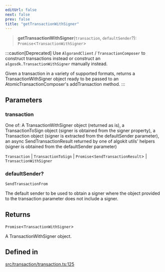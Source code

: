 ```yaml
---
editUrl: false
next: false
prev: false
title: "getTransactionWithSigner"
---
```


> **getTransactionWithSigner**(`transaction`, `defaultSender`?): `Promise`\<`TransactionWithSigner`\>

:::caution[Deprecated]
Use `AlgorandClient` / `TransactionComposer` to construct transactions instead or
construct an `algosdk.TransactionWithSigner` manually instead.

Given a transaction in a variety of supported formats, returns a TransactionWithSigner object ready to be passed to an
AtomicTransactionComposer's addTransaction method.
:::

## Parameters

### transaction

One of: A TransactionWithSigner object (returned as is), a TransactionToSign object (signer is obtained from the
signer property), a Transaction object (signer is extracted from the defaultSender parameter), an async SendTransactionResult returned by
one of algokit utils' helpers (signer is obtained from the defaultSender parameter)

`Transaction` | `TransactionToSign` | `Promise`\<`SendTransactionResult`\> | `TransactionWithSigner`

### defaultSender?

`SendTransactionFrom`

The default sender to be used to obtain a signer where the object provided to the transaction parameter does not
include a signer.

## Returns

`Promise`\<`TransactionWithSigner`\>

A TransactionWithSigner object.

## Defined in

[src/transaction/transaction.ts:125](https://github.com/algorandfoundation/algokit-utils-ts/blob/87156fe9637eca52c0bc9e840c5804088cb40974/src/transaction/transaction.ts#L125)
